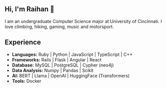 ## Hi, I'm Raihan :robot:

I am an undergraduate Computer Science major at University of Cincinnati. I love climbing, hiking, gaming, music and motorsport.

## Experience
- **Languages:** Ruby | Python | JavaScript | TypeScript | C++
- **Frameworks:** Rails | Flask | Angular | React
- **Database:** MySQL | PostgreSQL | Cypher (neo4j)
- **Data Analysis:** Numpy | Pandas | Scikit
- **AI:** BERT | Llama | OpenAI | HuggingFace (Transformers)
- **Tools:** Docker
<!--
**Rai1975/Rai1975** is a ✨ _special_ ✨ repository because its `README.md` (this file) appears on your GitHub profile.

Here are some ideas to get you started:

- 🔭 I’m currently working on ...
- 🌱 I’m currently learning ...
- 👯 I’m looking to collaborate on ...
- 🤔 I’m looking for help with ...
- 💬 Ask me about ...
- 📫 How to reach me: ...
- 😄 Pronouns: ...
- ⚡ Fun fact: ...
-->
